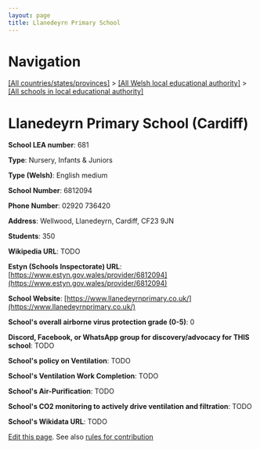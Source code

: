 ```yaml
---
layout: page
title: Llanedeyrn Primary School
---
```

# Navigation

[[All countries/states/provinces]](../../..) > [[All Welsh local educational authority]](../..) > [[All schools in local educational authority]](..)

# Llanedeyrn Primary School (Cardiff)

**School LEA number**: 681

**Type**: Nursery, Infants & Juniors

**Type (Welsh)**: English medium

**School Number**: 6812094

**Phone Number**: 02920 736420

**Address**: Wellwood, Llanedeyrn, Cardiff, CF23 9JN

**Students**: 350

**Wikipedia URL**: TODO

**Estyn (Schools Inspectorate) URL**: [https://www.estyn.gov.wales/provider/6812094](https://www.estyn.gov.wales/provider/6812094)

**School Website**: [https://www.llanedeyrnprimary.co.uk/](https://www.llanedeyrnprimary.co.uk/)

**School's overall airborne virus protection grade (0-5)**: 0

**Discord, Facebook, or WhatsApp group for discovery/advocacy for THIS school**: TODO

**School's policy on Ventilation**: TODO

**School's Ventilation Work Completion**: TODO

**School's Air-Purification**: TODO

**School's CO2 monitoring to actively drive ventilation and filtration**: TODO

**School's Wikidata URL**: TODO




[Edit this page](https://github.com/ventilate-schools/Wales/edit/prif/./Cardiff/Llanedeyrn_Primary_School.md). See also [rules for contribution](../../../contribution-rules/)